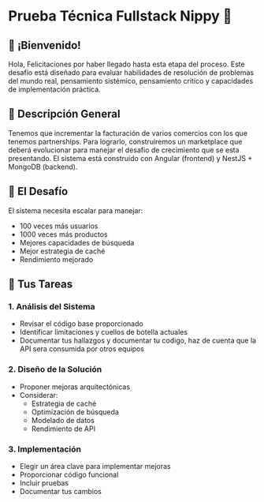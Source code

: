 # Prueba Técnica Fullstack Nippy 🚀


## 👋 ¡Bienvenido!
Hola, Felicitaciones por haber llegado hasta esta etapa del proceso.
Este desafío está diseñado para evaluar habilidades de resolución de problemas del mundo real, 
pensamiento sistémico, pensamiento critico y capacidades de implementación práctica.

## 🎯 Descripción General
Tenemos que incrementar la facturación de varios comercios con los que tenemos partnerships. Para lograrlo, construiremos un marketplace que deberá evolucionar para manejar el desafio de crecimiento que se esta presentando. El sistema está construido con Angular (frontend) y NestJS + MongoDB (backend).

## 🎨 El Desafío
El sistema necesita escalar para manejar:
- 100 veces más usuarios
- 1000 veces más productos
- Mejores capacidades de búsqueda
- Mejor estrategia de caché
- Rendimiento mejorado

## 📝 Tus Tareas

### 1. Análisis del Sistema
- Revisar el código base proporcionado
- Identificar limitaciones y cuellos de botella actuales
- Documentar tus hallazgos y documentar tu codigo, haz de cuenta que la API sera consumida por otros equipos

### 2. Diseño de la Solución
- Proponer mejoras arquitectónicas
- Considerar:
  - Estrategia de caché
  - Optimización de búsqueda
  - Modelado de datos
  - Rendimiento de API

### 3. Implementación
- Elegir un área clave para implementar mejoras
- Proporcionar código funcional
- Incluir pruebas
- Documentar tus cambios
